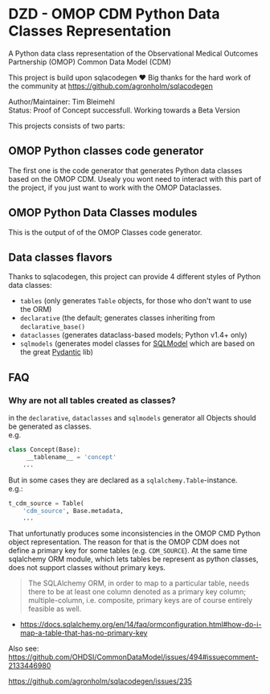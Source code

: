 # DZD - OMOP CDM Python Data Classes Representation
A Python data class representation of the Observational Medical Outcomes Partnership (OMOP) Common Data Model (CDM)
  
This project is build upon sqlacodegen ❤️ Big thanks for the hard work of the community at https://github.com/agronholm/sqlacodegen
  
Author/Maintainer: Tim Bleimehl  
Status: Proof of Concept successfull. Working towards a Beta Version  
  
This projects consists of two parts:


## OMOP Python classes code generator
The first one is the code generator that generates Python data classes based on the OMOP CDM.
Usealy you wont need to interact with this part of the project, if you just want to work with the OMOP Dataclasses.

## OMOP Python Data Classes modules
This is the output of of the OMOP Classes code generator.


## Data classes flavors
Thanks to sqlacodegen, this project can provide 4 different styles of Python data classes:

* `tables` (only generates `Table` objects, for those who don't want to use the ORM)
* `declarative` (the default; generates classes inheriting from `declarative_base()`
* `dataclasses` (generates dataclass-based models; Python v1.4+ only)
* `sqlmodels` (generates model classes for [SQLModel](https://sqlmodel.tiangolo.com/) which are based on the great [Pydantic](https://docs.pydantic.dev) lib)



## FAQ

### Why are not all tables created as classes? 

in the `declarative`, `dataclasses` and `sqlmodels` generator all Objects should be generated as classes.  
e.g.

```python
class Concept(Base):
     __tablename__ = 'concept'
    ...
```

But in some cases they are declared as a `sqlalchemy.Table`-instance.  
e.g.:
```python
t_cdm_source = Table(
    'cdm_source', Base.metadata,
    ...
```

That unfortunatly produces some inconsistencies in the OMOP CMD Python object representation.
The reason for that is the OMOP CDM does not define a primary key for some tables (e.g. `CDM_SOURCE`). At the same time sqlalchemy ORM module, which lets tables be represent as python classes, does not support classes without primary keys.  

> The SQLAlchemy ORM, in order to map to a particular table, needs there to be at least one column denoted as a primary key column; multiple-column, i.e. composite, primary keys are of course entirely feasible as well.
- https://docs.sqlalchemy.org/en/14/faq/ormconfiguration.html#how-do-i-map-a-table-that-has-no-primary-key

Also see: 
https://github.com/OHDSI/CommonDataModel/issues/494#issuecomment-2133446980 

https://github.com/agronholm/sqlacodegen/issues/235


